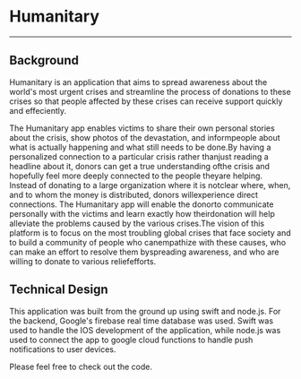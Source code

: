# Humanitary

---

## Background

Humanitary is an application that aims to spread awareness about the world's most urgent crises and streamline the process of donations to these crises so that people affected by these crises can receive support quickly and effeciently.

The Humanitary app enables victims to share their own personal stories about​ ​the​ ​crisis, show​ ​photos​ ​of​ ​the​ ​devastation,​ ​and​ ​inform​ ​people​ ​about​ ​what​ ​is​ ​actually​ ​happening​ ​and​ ​what still​ ​needs​ ​to​ ​be​ ​done.​ ​By​ ​having​ ​a​ ​personalized​ ​connection​ ​to​ ​a​ ​particular​ ​crisis​ ​rather​ ​than​ ​just reading​ ​a​ ​headline​ ​about​ ​it,​ ​donors​ ​can​ ​get​ ​a​ ​true​ ​understanding​ ​of​ ​the​ ​crisis​ ​and​ ​hopefully​ ​feel more​ ​deeply​ ​connected​ ​to​ ​the​ ​people​ ​they​ ​are​ ​helping.​ ​Instead​ ​of​ ​donating​ ​to​ ​a​ ​large organization​ ​where​ ​it​ ​is​ ​not​ ​clear​ ​where,​ ​when,​ ​and​ ​to​ ​whom​ ​the​ ​money​ ​is​ ​distributed,​ ​donors will​ ​experience​ ​direct​ ​connections.​ ​The​ ​​Humanitary​​ ​app​ ​will​ ​enable​ ​the​ ​donor​ ​to​ ​communicate personally​ ​with​ ​the​ ​victims​ ​and​ ​learn​ ​exactly​ ​how​ ​their​ ​donation​ ​will​ ​help​ ​alleviate​ ​the​ ​problems caused​ ​by​ ​the​ ​various​ ​crises.​ ​The​ ​vision​ ​of​ ​this​ ​platform​ ​is​ ​to​ ​focus​ ​on​ ​the​ ​most​ ​troubling​ ​global crises​ ​that​ ​face​ ​society​ ​and​ ​to​ ​build​ ​a​ ​community​ ​of​ ​people​ ​who​ ​can​ ​empathize​ ​with​ ​these causes,​ ​who​ ​can​ ​make​ ​an​ ​effort​ ​to​ ​resolve​ ​them​ ​by​ ​spreading​ ​awareness,​ ​and​ ​who​ ​are​ ​willing​ ​to donate​ ​to​ ​various​ ​relief​ ​efforts.

## Technical Design

This application was built from the ground up using swift and node.js. For the backend, Google's firebase real time database was used. Swift was used to handle the IOS development of the application, while node.js was used to connect the app to google cloud functions to handle push notifications to user devices. 

Please feel free to check out the code.
